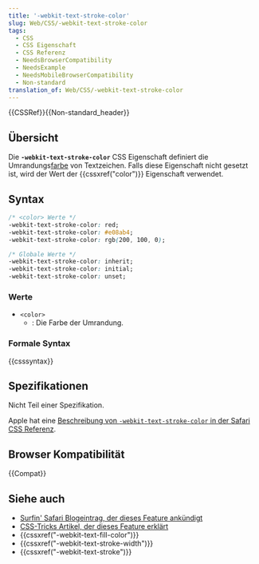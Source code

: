 ```yaml
---
title: '-webkit-text-stroke-color'
slug: Web/CSS/-webkit-text-stroke-color
tags:
  - CSS
  - CSS Eigenschaft
  - CSS Referenz
  - NeedsBrowserCompatibility
  - NeedsExample
  - NeedsMobileBrowserCompatibility
  - Non-standard
translation_of: Web/CSS/-webkit-text-stroke-color
---
```

{{CSSRef}}{{Non-standard_header}}

## Übersicht

Die **`-webkit-text-stroke-color`** CSS Eigenschaft definiert die Umrandungs[farbe](/de/docs/Web/CSS/color_value) von Textzeichen. Falls diese Eigenschaft nicht gesetzt ist, wird der Wert der {{cssxref("color")}} Eigenschaft verwendet.

## Syntax

```css
/* <color> Werte */
-webkit-text-stroke-color: red;
-webkit-text-stroke-color: #e08ab4;
-webkit-text-stroke-color: rgb(200, 100, 0);

/* Globale Werte */
-webkit-text-stroke-color: inherit;
-webkit-text-stroke-color: initial;
-webkit-text-stroke-color: unset;
```

### Werte

- `<color>`
  - : Die Farbe der Umrandung.

### Formale Syntax

{{csssyntax}}

## Spezifikationen

Nicht Teil einer Spezifikation.

Apple hat eine [Beschreibung von `-webkit-text-stroke-color` in der Safari CSS Referenz](https://developer.apple.com/library/safari/documentation/AppleApplications/Reference/SafariCSSRef/Articles/StandardCSSProperties.html#//apple_ref/doc/uid/TP30001266--webkit-text-stroke-color).

## Browser Kompatibilität

{{Compat}}

## Siehe auch

- [Surfin' Safari Blogeintrag, der dieses Feature ankündigt](https://www.webkit.org/blog/85/introducing-text-stroke/)
- [CSS-Tricks Artikel, der dieses Feature erklärt](https://css-tricks.com/adding-stroke-to-web-text/)
- {{cssxref("-webkit-text-fill-color")}}
- {{cssxref("-webkit-text-stroke-width")}}
- {{cssxref("-webkit-text-stroke")}}

